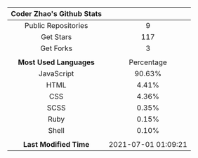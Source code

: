 | **Coder Zhao's Github Stats** | |
|:-:|:-:|
| Public Repositories | 9 |
| Get Stars | 117 |
| Get Forks | 3 |
| | |
| **Most Used Languages** | Percentage |
| JavaScript | 90.63% |
| HTML | 4.41% |
| CSS | 4.36% |
| SCSS | 0.35% |
| Ruby | 0.15% |
| Shell | 0.10% |
| | |
| **Last Modified Time** | 2021-07-01 01:09:21 |